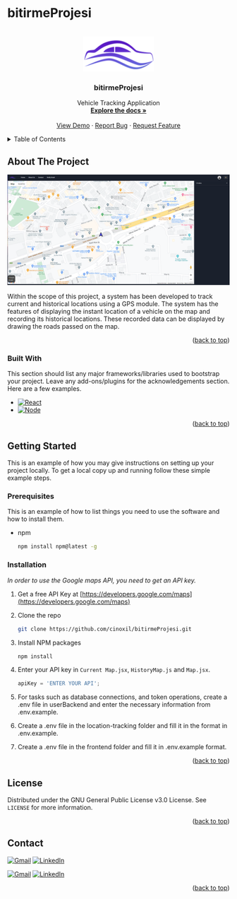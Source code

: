 # bitirmeProjesi


<!-- PROJECT LOGO -->
<br />
<div align="center">
  <a href="https://github.com/cinoxil/bitirmeProjesi">
    <img src="images/projeLogo.png" alt="Logo" width="160" height="80">
  </a>

  <h3 align="center">bitirmeProjesi</h3>

  <p align="center">
    Vehicle Tracking Application
    <br />
    <a href="https://github.com/cinoxil/bitirmeProjesi"><strong>Explore the docs »</strong></a>
    <br />
    <br />
    <a href="https://github.com/cinoxil/bitirmeProjesi">View Demo</a>
    ·
    <a href="https://github.com/cinoxil/bitirmeProjesi/issues">Report Bug</a>
    ·
    <a href="https://github.com/cinoxil/bitirmeProjesi/issues">Request Feature</a>
  </p>
</div>



<!-- TABLE OF CONTENTS -->
<details>
  <summary>Table of Contents</summary>
  <ol>
    <li>
      <a href="#about-the-project">About The Project</a>
      <ul>
        <li><a href="#built-with">Built With</a></li>
      </ul>
    </li>
    <li>
      <a href="#getting-started">Getting Started</a>
      <ul>
        <li><a href="#prerequisites">Prerequisites</a></li>
        <li><a href="#installation">Installation</a></li>
      </ul>
    </li>
    <li><a href="#license">License</a></li>
    <li><a href="#contact">Contact</a></li>
  </ol>
</details>



<!-- ABOUT THE PROJECT -->
## About The Project

![Product Name Screen Shot][product-screenshot]

Within the scope of this project, a system has been developed to track current and historical locations using a GPS module. The system has the features of displaying the instant location of a vehicle on the map and recording its historical locations. These recorded data can be displayed by drawing the roads passed on the map.

<p align="right">(<a href="#readme-top">back to top</a>)</p>



### Built With

This section should list any major frameworks/libraries used to bootstrap your project. Leave any add-ons/plugins for the acknowledgements section. Here are a few examples.

* [![React][React.js]][React-url]
* [![Node][Node.js]][Node-url]

<p align="right">(<a href="#readme-top">back to top</a>)</p>



<!-- GETTING STARTED -->
## Getting Started

This is an example of how you may give instructions on setting up your project locally.
To get a local copy up and running follow these simple example steps.

### Prerequisites

This is an example of how to list things you need to use the software and how to install them.
* npm
  ```sh
  npm install npm@latest -g
  ```

### Installation

_In order to use the Google maps API, you need to get an API key._

1. Get a free API Key at [https://developers.google.com/maps](https://developers.google.com/maps)
2. Clone the repo
   ```sh
   git clone https://github.com/cinoxil/bitirmeProjesi.git
   ```
3. Install NPM packages
   ```sh
   npm install
   ```
4. Enter your API key in `Current Map.jsx`, `HistoryMap.js` and `Map.jsx`.
   ```js
   apiKey = 'ENTER YOUR API';
   ```
4. For tasks such as database connections, and token operations, create a .env file in userBackend and enter the necessary information from .env.example.

5. Create a .env file in the location-tracking folder and fill it in the format in .env.example.

6. Create a .env file in the frontend folder and fill it in .env.example format.

<p align="right">(<a href="#readme-top">back to top</a>)</p>


<!-- LICENSE -->
## License

Distributed under the GNU General Public License v3.0 License. See `LICENSE` for more information.

<p align="right">(<a href="#readme-top">back to top</a>)</p>



<!-- CONTACT -->
## Contact

<a href="mailto:okanerciyas8+github@gmail.com"><img img src="https://img.shields.io/badge/Okan Erciyas Gmail-D14836?style=flat&logo=gmail&logoColor=white" alt="Gmail"/></a>
<a href="https://www.linkedin.com/in/okan-erciyas-006959192/"><img src="https://img.shields.io/badge/Okan Erciyas LinkedIn-0077B5?style=flat&logo=linkedin&logoColor=white" alt="LinkedIn"/></a>

<a href="mailto:c.ugurongun@gmail.com"><img img src="https://img.shields.io/badge/Cüneyt Uğur Öngün Gmail-D14836?style=flat&logo=gmail&logoColor=white" alt="Gmail"/></a>
<a href="https://www.linkedin.com/in/c%C3%BCneyt-u%C4%9Fur-%C3%B6ng%C3%BCn-650162131/"><img src="https://img.shields.io/badge/Cüneyt Uğur Öngün LinkedIn-0077B5?style=flat&logo=linkedin&logoColor=white" alt="LinkedIn"/></a>

<p align="right">(<a href="#readme-top">back to top</a>)</p>






<!-- MARKDOWN LINKS & IMAGES -->
<!-- https://www.markdownguide.org/basic-syntax/#reference-style-links -->
[product-screenshot]: images/product-screenshot.png
[React.js]: https://img.shields.io/badge/react-%2320232a.svg?style=flat&logo=react&logoColor=%2361DAFB
[React-url]: https://reactjs.org/
[Node.js]: https://img.shields.io/badge/node.js-6DA55F?style=flat&logo=node.js&logoColor=white
[Node-url]: https://nodejs.org/
